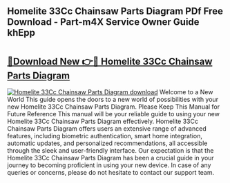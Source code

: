 ## Homelite 33Cc Chainsaw Parts Diagram PDf Free Download - Part-m4X Service Owner Guide khEpp

# <h2><a href="http://dfuoe4m.blite.top/?on=Homelite+33Cc+Chainsaw+Parts+Diagram">🔗Download New 👉🔴 Homelite 33Cc Chainsaw Parts Diagram</a></h2>

[![Homelite 33Cc Chainsaw Parts Diagram download](https://i.imgur.com/lujVjoI.png)](http://dfuoe4m.blite.top/?on=Homelite+33Cc+Chainsaw+Parts+Diagram)
Welcome to a New World This guide opens the doors to a new world of possibilities with your new Homelite 33Cc Chainsaw Parts Diagram. Please Keep This Manual for Future Reference This manual will be your reliable guide to using your new Homelite 33Cc Chainsaw Parts Diagram effectively. Homelite 33Cc Chainsaw Parts Diagram offers users an extensive range of advanced features, including biometric authentication, smart home integration, automatic updates, and personalized recommendations, all accessible through the sleek and user-friendly interface. Our expectation is that the Homelite 33Cc Chainsaw Parts Diagram has been a crucial guide in your journey to becoming proficient in using your new device. In case of any queries or concerns, please do not hesitate to contact our support team.
